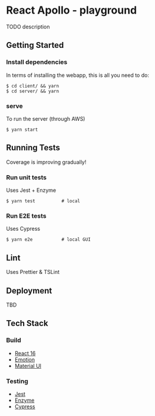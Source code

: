 # React Apollo - playground

TODO description

## Getting Started

### Install dependencies

In terms of installing the webapp, this is all you need to do:

```
$ cd client/ && yarn
$ cd server/ && yarn
```

### serve

To run the server (through AWS)

```
$ yarn start
```

## Running Tests

Coverage is improving gradually!

### Run unit tests

Uses Jest + Enzyme

```
$ yarn test          # local
```

### Run E2E tests

Uses Cypress

```
$ yarn e2e           # local GUI
```

## Lint

Uses Prettier & TSLint

## Deployment

TBD

## Tech Stack

### Build

- [React 16](https://reactjs.org/)
- [Emotion](https://emotion.sh)
- [Material UI](https://material-ui.com)

### Testing

- [Jest](https://jestjs.io/)
- [Enzyme](https://airbnb.io/enzyme/)
- [Cypress](https://www.cypress.io/)